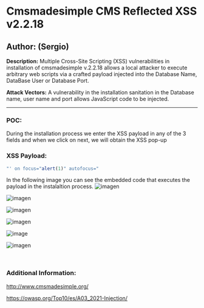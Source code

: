 # Cmsmadesimple CMS Reflected XSS v2.2.18

## Author: (Sergio)

**Description:** Multiple Cross-Site Scripting (XSS) vulnerabilities in installation of  cmsmadesimple v.2.2.18 allows a local attacker to execute arbitrary web scripts via a crafted payload injected into the Database Name, DataBase User or Database Port.

**Attack Vectors:** A vulnerability in the installation sanitation in the Database name, user name and port allows JavaScript code to be injected.

---

### POC:


During the installation process we enter the XSS payload in any of the 3 fields and when we click on next, we will obtain the XSS pop-up

### XSS Payload:

```js
"' on focus="alert(1)" autofocus="
```


In the following image you can see the embedded code that executes the payload in the instalaltion process.
![imagen](https://github.com/sromanhu/Cmsmadesimple-CMS-Stored-XSS/assets/87250597/5858abd6-73ad-4e76-881f-7b4efe090c6e)


![imagen](https://github.com/sromanhu/Cmsmadesimple-CMS-Stored-XSS/assets/87250597/426542dc-cebc-4c5f-98a7-695837889d34)


![imagen](https://github.com/sromanhu/Cmsmadesimple-CMS-Stored-XSS/assets/87250597/fef08e57-214e-4357-b8f0-eec40b12fce5)


![imagen](https://github.com/sromanhu/Cmsmadesimple-CMS-Stored-XSS/assets/87250597/7825fac8-bd75-40d7-aee4-530ebd9e3b5f)

![image](https://github.com/sromanhu/Cmsmadesimple-CMS-Reflected-XSS/assets/87250597/7806fca2-d08c-4a0b-9b30-e1e7b092a195)

![imagen](https://github.com/sromanhu/Cmsmadesimple-CMS-Stored-XSS/assets/87250597/8d580af3-2e89-4f17-a3a6-9096fec22b4c)



</br>

### Additional Information:

http://www.cmsmadesimple.org/

https://owasp.org/Top10/es/A03_2021-Injection/

